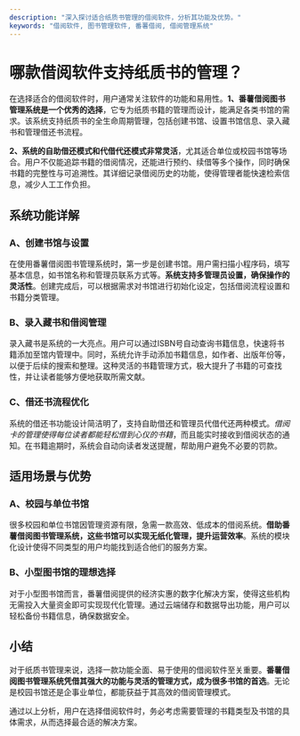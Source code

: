 ```yaml
---
description: "深入探讨适合纸质书管理的借阅软件，分析其功能及优势。"
keywords: "借阅软件, 图书管理软件, 番薯借阅, 借阅管理系统"
---
```

# 哪款借阅软件支持纸质书的管理？

在选择适合的借阅软件时，用户通常关注软件的功能和易用性。**1、番薯借阅图书管理系统是一个优秀的选择**，它专为纸质书籍的管理而设计，能满足各类书馆的需求。该系统支持纸质书的全生命周期管理，包括创建书馆、设置书馆信息、录入藏书和管理借还书流程。

**2、系统的自助借还模式和代借代还模式非常灵活**，尤其适合单位或校园书馆等场合。用户不仅能追踪书籍的借阅情况，还能进行预约、续借等多个操作，同时确保书籍的完整性与可追溯性。其详细记录借阅历史的功能，使得管理者能快速检索信息，减少人工工作负担。

## 系统功能详解

### A、创建书馆与设置

在使用番薯借阅图书管理系统时，第一步是创建书馆。用户需扫描小程序码，填写基本信息，如书馆名称和管理员联系方式等。**系统支持多管理员设置，确保操作的灵活性**。创建完成后，可以根据需求对书馆进行初始化设定，包括借阅流程设置和书籍分类管理。

### B、录入藏书和借阅管理

录入藏书是系统的一大亮点。用户可以通过ISBN号自动查询书籍信息，快速将书籍添加至馆内管理中。同时，系统允许手动添加书籍信息，如作者、出版年份等，以便于后续的搜索和整理。这种灵活的书籍管理方式，极大提升了书籍的可查找性，并让读者能够方便地获取所需文献。

### C、借还书流程优化

系统的借还书功能设计简洁明了，支持自助借还和管理员代借代还两种模式。*借阅卡的管理使得每位读者都能轻松借到心仪的书籍*，而且能实时接收到借阅状态的通知。在书籍逾期时，系统会自动向读者发送提醒，帮助用户避免不必要的罚款。

## 适用场景与优势

### A、校园与单位书馆

很多校园和单位书馆因管理资源有限，急需一款高效、低成本的借阅系统。**借助番薯借阅图书管理系统，这些书馆可以实现无纸化管理，提升运营效率**。系统的模块化设计使得不同类型的用户均能找到适合他们的服务方案。

### B、小型图书馆的理想选择

对于小型图书馆而言，番薯借阅提供的经济实惠的数字化解决方案，使得这些机构无需投入大量资金即可实现现代化管理。通过云端储存和数据导出功能，用户可以轻松备份书籍信息，确保数据安全。

## 小结

对于纸质书管理来说，选择一款功能全面、易于使用的借阅软件至关重要。**番薯借阅图书管理系统凭借其强大的功能与灵活的管理方式，成为很多书馆的首选**。无论是校园书馆还是企事业单位，都能获益于其高效的借阅管理模式。

通过以上分析，用户在选择借阅软件时，务必考虑需要管理的书籍类型及书馆的具体需求，从而选择最合适的解决方案。

